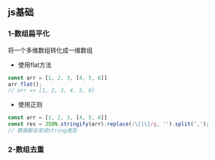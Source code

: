 ## js基础

### 1-数组扁平化
将一个多维数组转化成一维数组

- 使用flat方法

```javascript
const arr = [1, 2, 3, [4, 5, 6]]
arr.flat();
// arr => [1, 2, 3, 4, 5, 6]
```

- 使用正则

```javascript
const arr = [1, 2, 3, [4, 5, 6]]
const res = JSON.stringify(arr).replace(/\[|\]/g, '').split(',');
// 数据都会变成string类型
```

### 2-数组去重

```javascript

```